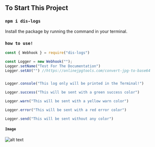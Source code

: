 ## To Start This Project

### `npm i dis-logs`

Install the package by running the command in your terminal.

### `how to use!`

```js
const { Webhook } = require("dis-logs")

const Logger = new Webhook("");
Logger.setName("Test For The Documentation")
Logger.setAV("") //https://onlinejpgtools.com/convert-jpg-to-base64


Logger.console("This log only will be printed in the Terminal!")

Logger.success("This will be sent with a green success color")

Logger.warn("This will be sent with a yellow warn color")

Logger.error("This will be sent with a red error color")

Logger.send("This will be sent without any color") 
```
#### `Image`

![alt text](https://cdn.discordapp.com/attachments/780313867300896798/902623007518900245/unknown.png)

